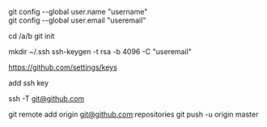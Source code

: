 git config --global user.name "username"  
git config --global user.email "useremail"  

cd /a/b
git init

mkdir ~/.ssh
ssh-keygen -t rsa -b 4096 -C "useremail"

https://github.com/settings/keys

add ssh key

ssh -T git@github.com

git remote add origin git@github.com:repositories
git push -u origin master
